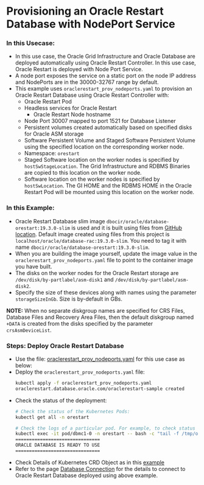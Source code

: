 # Provisioning an Oracle Restart Database with NodePort Service
### In this Usecase:
* In this use case, the Oracle Grid Infrastructure and Oracle Database are deployed automatically using Oracle Restart Controller. In this use case, Oracle Restart is deployed with Node Port Service.
* A node port exposes the service on a static port on the node IP address and NodePorts are in the 30000-32767 range by default.
* This example uses `oraclerestart_prov_nodeports.yaml` to provision an Oracle Restart Database using Oracle Restart Controller with:
  * Oracle Restart Pod
  * Headless services for Oracle Restart
    * Oracle Restart Node hostname
  * Node Port 30007 mapped to port 1521 for Database Listener
  * Persistent volumes created automatically based on specified disks for Oracle ASM storage
  * Software Persistent Volume and Staged Software Persistent Volume using the specified location on the corresponding worker node.
  * Namespace: `orestart`
  * Staged Software location on the worker nodes is specified by `hostSwStageLocation`. The Grid Infrastructure and RDBMS Binaries are copied to this location on the worker node.
  * Software location on the worker nodes is specified by `hostSwLocation`. The GI HOME and the RDBMS HOME in the Oracle Restart Pod will be mounted using this location on the worker node.

### In this Example:
  * Oracle Restart Database slim image `dbocir/oracle/database-orestart:19.3.0-slim` is used and it is built using files from [GitHub location](https://github.com/oracle/docker-images/tree/main/OracleDatabase/RAC/OracleRealApplicationClusters#building-oracle-rac-database-container-slim-image). Default image created using files from this project is `localhost/oracle/database-rac:19.3.0-slim`. You need to tag it with name `dbocir/oracle/database-orestart:19.3.0-slim`. 
  * When you are building the image yourself, update the image value in the `oraclerestart_prov_nodeports.yaml` file to point to the container image you have built. 
  * The disks on the worker nodes for the Oracle Restart storage are `/dev/disk/by-partlabel/asm-disk1` and `/dev/disk/by-partlabel/asm-disk2`. 
  * Specify the size of these devices along with names using the parameter `storageSizeInGb`. Size is by-default in GBs.

**NOTE:** When no separate diskgroup names are specified for CRS Files, Database Files and Recovery Area Files, then the default diskgroup named `+DATA` is created from the disks specified by the parameter `crsAsmDeviceList`.

### Steps: Deploy Oracle Restart Database 
* Use the file: [oraclerestart_prov_nodeports.yaml](./oraclerestart_prov_nodeports.yaml) for this use case as below:
* Deploy the `oraclerestart_prov_nodeports.yaml` file:
    ```sh
    kubectl apply -f oraclerestart_prov_nodeports.yaml
    oraclerestart.database.oracle.com/oraclerestart-sample created
    ```
* Check the status of the deployment:
    ```sh
    # Check the status of the Kubernetes Pods:    
    kubectl get all -n orestart

    # Check the logs of a particular pod. For example, to check status of pod "dbmc1-0":    
    kubectl exec -it pod/dbmc1-0 -n orestart -- bash -c "tail -f /tmp/orod/oracle_db_setup.log"
    ===============================
    ORACLE DATABASE IS READY TO USE
    ===============================
    ```
* Check Details of Kubernetes CRD Object as in this [example](./orestart_nodeport_object.txt)
* Refer to the page [Database Connection](./database_connection.md) for the details to connect to Oracle Restart Database deployed using above example.
